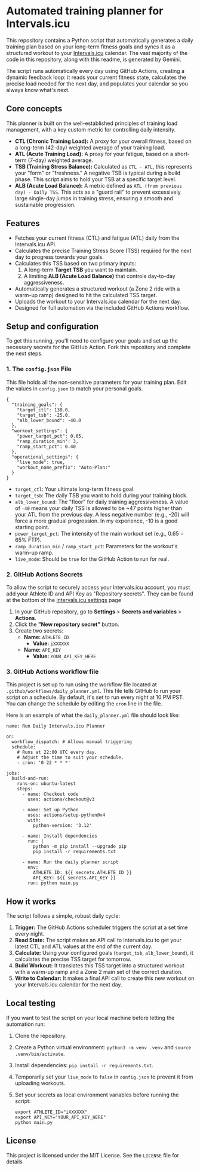 # Automated training planner for Intervals.icu

This repository contains a Python script that automatically generates a daily training plan based on your long-term fitness goals and syncs it as a structured workout to your [Intervals.icu](https://intervals.icu) calendar. The vast majority of the code in this repository, along with this readme, is generated by Gemini.

The script runs automatically every day using GitHub Actions, creating a dynamic feedback loop: it reads your current fitness state, calculates the precise load needed for the next day, and populates your calendar so you always know what's next.

## Core concepts

This planner is built on the well-established principles of training load management, with a key custom metric for controlling daily intensity.

-   **CTL (Chronic Training Load):** A proxy for your overall fitness, based on a long-term (42-day) weighted average of your training load.
-   **ATL (Acute Training Load):** A proxy for your fatigue, based on a short-term (7-day) weighted average.
-   **TSB (Training Stress Balance):** Calculated as `CTL - ATL`, this represents your "form" or "freshness." A negative TSB is typical during a build phase. This script aims to hold your TSB at a specific target level.
-   **ALB (Acute Load Balance):** A metric defined as `ATL (from previous day) - Daily TSS`. This acts as a "guard rail" to prevent excessively large single-day jumps in training stress, ensuring a smooth and sustainable progression.

## Features

-   Fetches your current fitness (CTL) and fatigue (ATL) daily from the Intervals.icu API.
-   Calculates the precise Training Stress Score (TSS) required for the next day to progress towards your goals.
-   Calculates this TSS based on two primary inputs:
    1.  A long-term **Target TSB** you want to maintain.
    2.  A limiting **ALB (Acute Load Balance)** that controls day-to-day aggressiveness.
-   Automatically generates a structured workout (a Zone 2 ride with a warm-up ramp) designed to hit the calculated TSS target.
-   Uploads the workout to your Intervals.icu calendar for the next day.
-   Designed for full automation via the included GitHub Actions workflow.

## Setup and configuration

To get this running, you'll need to configure your goals and set up the necessary secrets for the GitHub Action. Fork this repository and complete the next steps.

### 1. The `config.json` File

This file holds all the non-sensitive parameters for your training plan. Edit the values in `config.json` to match your personal goals.

```
{
  "training_goals": {
    "target_ctl": 130.0,
    "target_tsb": -25.0,
    "alb_lower_bound": -40.0
  },
  "workout_settings": {
    "power_target_pct": 0.65,
    "ramp_duration_min": 3,
    "ramp_start_pct": 0.40
  },
  "operational_settings": {
    "live_mode": true,
    "workout_name_prefix": "Auto-Plan:"
  }
}

```

-   `target_ctl`: Your ultimate long-term fitness goal.
-   `target_tsb`: The daily TSB you want to hold during your training block.
-   `alb_lower_bound`: The "floor" for daily training aggressiveness. A value of `-40` means your daily TSS is allowed to be ~47 points higher than your ATL from the previous day. A less negative number (e.g., -20) will force a more gradual progression. In my experience, -10 is a good starting point.
-   `power_target_pct`: The intensity of the main workout set (e.g., 0.65 = 65% FTP).
-   `ramp_duration_min` / `ramp_start_pct`: Parameters for the workout's warm-up ramp.
-   `live_mode`: Should be `true` for the GitHub Action to run for real.

### 2. GitHub Actions Secrets

To allow the script to securely access your Intervals.icu account, you must add your Athlete ID and API Key as "Repository secrets". They can be found at the bottom of the [intervals.icu settings](https://intervals.icu/settings) page

1.  In your GitHub repository, go to **Settings** > **Secrets and variables** > **Actions**.
2.  Click the **"New repository secret"** button.
3.  Create two secrets:
    -   **Name:** `ATHLETE_ID`
        -   **Value:** `iXXXXXX`
    -   **Name:** `API_KEY`
        -   **Value:** `YOUR_API_KEY_HERE`

### 3. GitHub Actions workflow file

This project is set up to run using the workflow file located at `.github/workflows/daily_planner.yml`. This file tells GitHub to run your script on a schedule. By default, it's set to run every night at 10 PM PST. You can change the schedule by editing the `cron` line in the file.

Here is an example of what the `daily_planner.yml` file should look like:

```
name: Run Daily Intervals.icu Planner

on:
  workflow_dispatch: # Allows manual triggering
  schedule:
    # Runs at 22:00 UTC every day.
    # Adjust the time to suit your schedule.
    - cron: '0 22 * * *'

jobs:
  build-and-run:
    runs-on: ubuntu-latest
    steps:
      - name: Checkout code
        uses: actions/checkout@v3

      - name: Set up Python
        uses: actions/setup-python@v4
        with:
          python-version: '3.12'

      - name: Install dependencies
        run: |
          python -m pip install --upgrade pip
          pip install -r requirements.txt

      - name: Run the daily planner script
        env:
          ATHLETE_ID: ${{ secrets.ATHLETE_ID }}
          API_KEY: ${{ secrets.API_KEY }}
        run: python main.py

```

## How it works

The script follows a simple, robust daily cycle:

1.  **Trigger:** The GitHub Actions scheduler triggers the script at a set time every night.
2.  **Read State:** The script makes an API call to Intervals.icu to get your latest CTL and ATL values at the end of the current day.
3.  **Calculate:** Using your configured goals (`target_tsb`, `alb_lower_bound`), it calculates the precise TSS target for tomorrow.
4.  **Build Workout:** It translates this TSS target into a structured workout with a warm-up ramp and a Zone 2 main set of the correct duration.
5.  **Write to Calendar:** It makes a final API call to create this new workout on your Intervals.icu calendar for the next day.

## Local testing

If you want to test the script on your local machine before letting the automation run:

1.  Clone the repository.
    
2.  Create a Python virtual environment: `python3 -m venv .venv` and `source .venv/bin/activate`.
    
3.  Install dependencies: `pip install -r requirements.txt`.
    
4.  Temporarily set your `live_mode` to `false` in `config.json` to prevent it from uploading workouts.
    
5.  Set your secrets as local environment variables before running the script:
    
    ```
    export ATHLETE_ID="iXXXXXX"
    export API_KEY="YOUR_API_KEY_HERE"
    python main.py
    
    ```
    

## License

This project is licensed under the MIT License. See the `LICENSE` file for details
